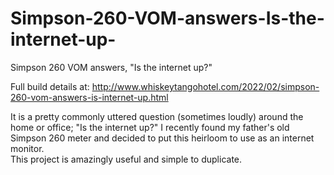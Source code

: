 # Simpson-260-VOM-answers-Is-the-internet-up-
Simpson 260 VOM answers, "Is the internet up?" 

Full build details at:
http://www.whiskeytangohotel.com/2022/02/simpson-260-vom-answers-is-internet-up.html

It is a pretty commonly uttered question (sometimes loudly) around the home or office; 
"Is the internet up?"
I recently found my father's old Simpson 260 meter and
decided to put this heirloom to use as an internet monitor.  
This project is amazingly useful and simple to duplicate.
